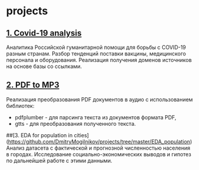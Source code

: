 # projects
## [1. Covid-19 analysis](https://github.com/DmitryMogilnikov/projects/tree/master/covid-19)
Аналитика Российской гуманитарной помощи для борьбы с COVID-19 разным странам. Разбор тенденций поставки вакцины, медицинского персонала и оборудования. 
Реализация получения доменов источников на основе базы со ссылками. 

## [2. PDF to MP3](https://github.com/DmitryMogilnikov/projects/tree/master/pdf_to_mp3)
Реализация преобразования PDF документов в аудио с использованием библиотек: 
+ pdfplumber - для парсинга текста из документов формата PDF, 
+ gtts - для преобразования полученного текста.

##[3. EDA for population in cities] (https://github.com/DmitryMogilnikov/projects/tree/master/EDA_population)
Анализ датасета с фактической и прогнозной численностью населения в городах. 
Исследование социально-экономических выводов и гипотез по дальнейшей работе с этими данными.
